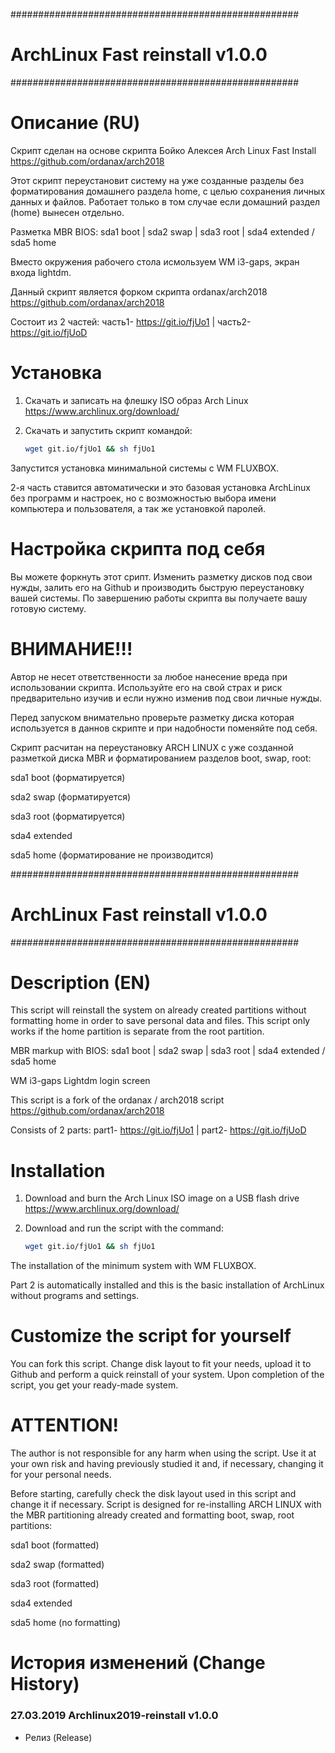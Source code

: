 ####################################################
# ArchLinux Fast reinstall v1.0.0 
####################################################

# Описание (RU)
Скрипт сделан на основе скрипта Бойко Алексея Arch Linux Fast Install https://github.com/ordanax/arch2018

Этот скрипт переустановит систему на уже созданные разделы без форматирования домашнего раздела home, с целью сохранения личных данных и файлов. Работает только в том случае если домашний раздел (home) вынесен отдельно. 

Разметка MBR BIOS: sda1 boot | sda2 swap | sda3 root | sda4 extended / sda5 home

Вместо окружения рабочего стола исмользуем WM i3-gaps, экран входа lightdm.

Данный скрипт является форком скрипта ordanax/arch2018 https://github.com/ordanax/arch2018 

Cостоит из 2 частей: часть1- https://git.io/fjUo1  | часть2- https://git.io/fjUoD

# Установка 
1) Скачать и записать на флешку ISO образ Arch Linux https://www.archlinux.org/download/
2) Скачать и запустить скрипт командой:

   ```bash 
   wget git.io/fjUo1 && sh fjUo1
   ```

Запустится установка минимальной системы с WM FLUXBOX.

2-я часть ставится автоматически и это базовая установка ArchLinux без программ и настроек, но с возможностью выбора имени компьютера и пользователя, а так же установкой паролей. 

# Настройка скрипта под себя
Вы можете форкнуть этот срипт. Изменить разметку дисков под свои нужды, залить его на Github и производить быструю переустановку вашей системы.
По завершению работы скрипта вы получаете вашу готовую систему.

# ВНИМАНИЕ!!!
Автор не несет ответственности за любое нанесение вреда при использовании скрипта. Используйте его на свой страх и риск предварительно изучив и если нужно изменив под свои личные нужды.

Перед запуском внимательно проверьте разметку диска которая используется в даннов скрипте и при надобности поменяйте под себя.

Скрипт расчитан на переустановку ARCH LINUX с уже созданной разметкой диска MBR и форматированием разделов boot, swap, root:

sda1 boot (форматируется)

sda2 swap (форматируется)

sda3 root (форматируется)

sda4 extended

sda5 home (форматирование не производится)




####################################################
# ArchLinux Fast reinstall v1.0.0 
####################################################
# Description (EN)
This script will reinstall the system on already created partitions without formatting home in order to save personal data and files. This script only works if the home partition is separate from the root partition.

MBR markup with BIOS: sda1 boot | sda2 swap | sda3 root | sda4 extended / sda5 home 

WM i3-gaps
Lightdm login screen 

This script is a fork of the ordanax / arch2018 script https://github.com/ordanax/arch2018

Consists of 2 parts: part1- https://git.io/fjUo1 | part2- https://git.io/fjUoD

# Installation
1) Download and burn the Arch Linux ISO image on a USB flash drive https://www.archlinux.org/download/
2) Download and run the script with the command:

   ``` bash
   wget git.io/fjUo1 && sh fjUo1
   ```

The installation of the minimum system with WM FLUXBOX.
   
Part 2 is automatically installed and this is the basic installation of ArchLinux without programs and settings.


# Customize the script for yourself
You can fork this script. Change disk layout to fit your needs, upload it to Github and perform a quick reinstall of your system.
Upon completion of the script, you get your ready-made system.

# ATTENTION!
The author is not responsible for any harm when using the script. Use it at your own risk and having previously studied it and, if necessary, changing it for your personal needs.

Before starting, carefully check the disk layout used in this script and change it if necessary.
Script is designed for re-installing ARCH LINUX with the MBR partitioning already created and formatting boot, swap, root partitions:

sda1 boot (formatted)

sda2 swap (formatted)

sda3 root (formatted)

sda4 extended

sda5 home (no formatting)



# История изменений (Change History)

### 27.03.2019 Archlinux2019-reinstall v1.0.0

- Релиз (Release)
